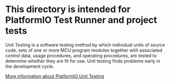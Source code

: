 # This directory is intended for PlatformIO Test Runner and project tests

Unit Testing is a software testing method by which individual units of
source code, sets of one or more MCU program modules together with associated
control data, usage procedures, and operating procedures, are tested to
determine whether they are fit for use. Unit testing finds problems early
in the development cycle.

[More information about PlatformIO Unit Testing](https://docs.platformio.org/en/latest/advanced/unit-testing/index.html)

